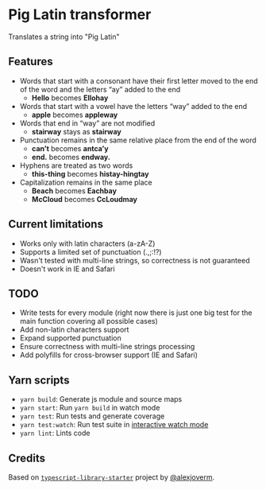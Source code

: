 # Pig Latin transformer

Translates a string into "Pig Latin"

## Features

- Words that start with a consonant have their first letter moved to the end of the word and the
letters “ay” added to the end
  - **Hello** becomes **Ellohay**
- Words that start with a vowel have the letters “way” added to the end
  - **apple** becomes **appleway**
- Words that end in “way” are not modified
  - **stairway** stays as **stairway**
- Punctuation remains in the same relative place from the end of the word
  - **can’t** becomes **antca’y**
  - **end.** becomes **endway.**
- Hyphens are treated as two words
  - **this-thing** becomes **histay-hingtay**
- Capitalization remains in the same place
  - **Beach** becomes **Eachbay**
  - **McCloud** becomes **CcLoudmay**
 
## Current limitations

- Works only with latin characters (a-zA-Z)
- Supports a limited set of punctuation (.,;:!?)
- Wasn't tested with multi-line strings, so correctness is not guaranteed
- Doesn't work in IE and Safari

## TODO

- Write tests for every module (right now there is just one big test for the main function covering all possible cases)
- Add non-latin characters support
- Expand supported punctuation
- Ensure correctness with multi-line strings processing
- Add polyfills for cross-browser support (IE and Safari)

## Yarn scripts

- `yarn build`: Generate js module and source maps
- `yarn start`: Run `yarn build` in watch mode
- `yarn test`: Run tests and generate coverage
- `yarn test:watch`: Run test suite in [interactive watch mode](http://facebook.github.io/jest/docs/cli.html#watch)
- `yarn lint`: Lints code

## Credits

Based on [`typescript-library-starter`](https://github.com/alexjoverm/typescript-library-starter) project by [@alexjoverm](https://twitter.com/alexjoverm).
